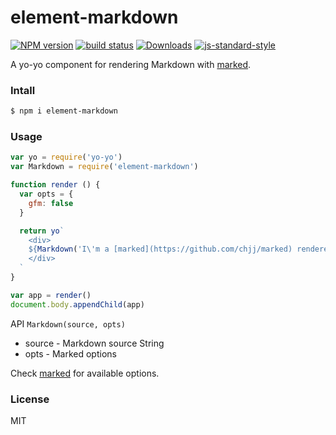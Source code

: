 element-markdown
==================

[![NPM version][npm-image]][npm-url]
[![build status][travis-image]][travis-url]
[![Downloads][downloads-image]][downloads-url]
[![js-standard-style][standard-image]][standard-url]

A yo-yo component for rendering Markdown with [marked](https://github.com/chjj/marked).

### Intall

```sh
$ npm i element-markdown
```

### Usage

```JavaScript
var yo = require('yo-yo')
var Markdown = require('element-markdown')

function render () {
  var opts = {
    gfm: false
  }

  return yo`
    <div>
    ${Markdown('I\'m a [marked](https://github.com/chjj/marked) rendered **markdown** content.', opts)}
    </div>
  `
}

var app = render()
document.body.appendChild(app)
```

API `Markdown(source, opts)`

* source - Markdown source String
* opts - Marked options

Check [marked](https://github.com/chjj/marked) for available options.

### License

MIT

[npm-image]: https://img.shields.io/npm/v/element-markdown.svg?style=flat-square
[npm-url]: https://npmjs.org/package/element-markdown
[travis-image]: https://img.shields.io/travis/fraserxu/element-markdown/master.svg?style=flat-square
[travis-url]: https://travis-ci.org/fraserxu/element-markdown
[downloads-image]: http://img.shields.io/npm/dm/element-markdown.svg?style=flat-square
[downloads-url]: https://npmjs.org/package/element-markdown
[standard-image]: https://img.shields.io/badge/code%20style-standard-brightgreen.svg?style=flat-square
[standard-url]: https://github.com/feross/standard
